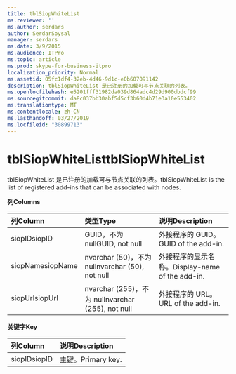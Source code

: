 ```yaml
---
title: tblSiopWhiteList
ms.reviewer: ''
ms.author: serdars
author: SerdarSoysal
manager: serdars
ms.date: 3/9/2015
ms.audience: ITPro
ms.topic: article
ms.prod: skype-for-business-itpro
localization_priority: Normal
ms.assetid: 05fc1df4-32eb-4d46-9d1c-e0b607091142
description: tblSiopWhiteList 是已注册的加载可与节点关联的列表。
ms.openlocfilehash: e5201fff31982da039d864adc4d29d900dbdcf99
ms.sourcegitcommit: da8c037bb30abf5d5cf3b60d4b71e3a10e553402
ms.translationtype: MT
ms.contentlocale: zh-CN
ms.lasthandoff: 03/27/2019
ms.locfileid: "30899713"
---
```

# <a name="tblsiopwhitelist"></a><span data-ttu-id="e9327-103">tblSiopWhiteList</span><span class="sxs-lookup"><span data-stu-id="e9327-103">tblSiopWhiteList</span></span>
 
<span data-ttu-id="e9327-104">tblSiopWhiteList 是已注册的加载可与节点关联的列表。</span><span class="sxs-lookup"><span data-stu-id="e9327-104">tblSiopWhiteList is the list of registered add-ins that can be associated with nodes.</span></span>
  
<span data-ttu-id="e9327-105">**列**</span><span class="sxs-lookup"><span data-stu-id="e9327-105">**Columns**</span></span>

|<span data-ttu-id="e9327-106">**列**</span><span class="sxs-lookup"><span data-stu-id="e9327-106">**Column**</span></span>|<span data-ttu-id="e9327-107">**类型**</span><span class="sxs-lookup"><span data-stu-id="e9327-107">**Type**</span></span>|<span data-ttu-id="e9327-108">**说明**</span><span class="sxs-lookup"><span data-stu-id="e9327-108">**Description**</span></span>|
|:-----|:-----|:-----|
|<span data-ttu-id="e9327-109">siopID</span><span class="sxs-lookup"><span data-stu-id="e9327-109">siopID</span></span>  <br/> |<span data-ttu-id="e9327-110">GUID，不为 null</span><span class="sxs-lookup"><span data-stu-id="e9327-110">GUID, not null</span></span>  <br/> |<span data-ttu-id="e9327-111">外接程序的 GUID。</span><span class="sxs-lookup"><span data-stu-id="e9327-111">GUID of the add-in.</span></span>  <br/> |
|<span data-ttu-id="e9327-112">siopName</span><span class="sxs-lookup"><span data-stu-id="e9327-112">siopName</span></span>  <br/> |<span data-ttu-id="e9327-113">nvarchar (50)，不为 null</span><span class="sxs-lookup"><span data-stu-id="e9327-113">nvarchar (50), not null</span></span>  <br/> |<span data-ttu-id="e9327-114">外接程序的显示名称。</span><span class="sxs-lookup"><span data-stu-id="e9327-114">Display-name of the add-in.</span></span>  <br/> |
|<span data-ttu-id="e9327-115">siopUrl</span><span class="sxs-lookup"><span data-stu-id="e9327-115">siopUrl</span></span>  <br/> |<span data-ttu-id="e9327-116">nvarchar (255)，不为 null</span><span class="sxs-lookup"><span data-stu-id="e9327-116">nvarchar (255), not null</span></span>  <br/> |<span data-ttu-id="e9327-117">外接程序的 URL。</span><span class="sxs-lookup"><span data-stu-id="e9327-117">URL of the add-in.</span></span>  <br/> |
   
<span data-ttu-id="e9327-118">**关键字**</span><span class="sxs-lookup"><span data-stu-id="e9327-118">**Key**</span></span>

|<span data-ttu-id="e9327-119">**列**</span><span class="sxs-lookup"><span data-stu-id="e9327-119">**Column**</span></span>|<span data-ttu-id="e9327-120">**说明**</span><span class="sxs-lookup"><span data-stu-id="e9327-120">**Description**</span></span>|
|:-----|:-----|
|<span data-ttu-id="e9327-121">siopID</span><span class="sxs-lookup"><span data-stu-id="e9327-121">siopID</span></span>  <br/> |<span data-ttu-id="e9327-122">主键。</span><span class="sxs-lookup"><span data-stu-id="e9327-122">Primary key.</span></span>  <br/> |
   

